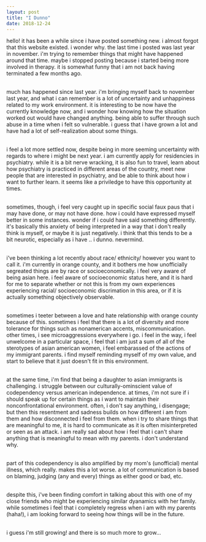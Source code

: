 ```yaml
---
layout: post
title: "I Dunno"
date: 2018-12-24
---
```


hello! it has been a while since i have posted something new. i almost forgot that this website existed. i wonder why. the last time i posted was last year in november. i'm trying to remember things that might have happened around that time. maybe i stopped posting because i started being more involved in therapy. it is somewhat funny that i am not back having terminated a few months ago.

<br />much has happened since last year. i'm bringing myself back to november last year, and what i can remember is a lot of uncertainty and unhappiness related to my work environment. it is interesting to be now have the currently knowledge now, and i wonder how knowing how the situation worked out would have changed anything. being able to suffer through such abuse in a time when i felt so vulnerable. i guess that i have grown a lot and have had a lot of self-realization about some things.

<br />i feel a lot more settled now, despite being in more seeming uncertainty with regards to where i might be next year. i am currently apply for residencies in psychiatry. while it is a bit nerve wracking, it is also fun to travel, learn about how psychiatry is practiced in different areas of the country, meet new people that are interested in psychiatry, and be able to think about how i want to further learn. it seems like a priviledge to have this opportunity at times.

<br />sometimes, though, i feel very caught up in specific social faux paus that i may have done, or may not have done. how i could have expressed myself better in some instances. wonder if i could have said something differently. it's basically this anxiety of being interpreted in a way that i don't really think is myself, or maybe it is just negatively. i think that this tends to be a bit neurotic, especially as i have .. i dunno. nevermind.

<br />i've been thinking a lot recently about race/ ethnicity/ however you want to call it. i'm currently in orange county, and it bothers me how unofficially segreated things are by race or socioeconomically. i feel very aware of being asian here. i feel aware of socioeconomic status here, and it is hard for me to separate whether or not this is from my own experiences experiencing racial/ socioeconomic discrimation in this area, or if it is actually something objectively observable.

<br />sometimes i teeter between a love and hate relationship with orange county because of this. sometimes i feel that there is a lot of diversity and more tolerance for things such as nonamerican accents, miscommunication. other times, i see microaggressions everywhere i go. i feel in the way, i feel unwelcome in a particular space, i feel that i am just a sum of all of the sterotypes of asian american women, i feel embarassed of the actions of my immigrant parents. i find myself reminding myself of my own value, and start to believe that it just doesn't fit in this environment.

<br />at the same time, i'm find that being a daughter to asian immigrants is challenging. i struggle between our culturally-ominscient value of codependency versus american independence. at times, i'm not sure if i should speak up for certain things as i want to maintain their nonconfrontational environment. often, i don't say anything, i disengage; but then this resentment and sadness builds on how different i am from them and how disconnected i feel from them. when i try to share things that are meaningful to me, it is hard to communicate as it is often misinterpreted or seen as an attack. i am really sad about how i feel that i can't share anything that is meaningful to mean with my parents. i don't understand why.

<br />part of this codependency is also amplified by my mom's (unofficial) mental illness, which really. makes this a lot worse. a lot of communication is based on blaming, judging (any and every) things as either good or bad, etc.

<br />despite this, i've been finding comfort in talking about this with one of my close friends who might be experiencing similar dyanamics with her family. while sometimes i feel that i completely regress when i am with my parents (haha!), i am looking forward to seeing how things will be in the future.

<br />i guess i'm still growing! and there is so much more to grow...
